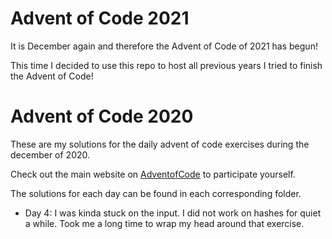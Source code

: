 # Advent of Code 2021
It is December again and therefore the Advent of Code of 2021 has begun!

This time I decided to use this repo to host all previous years I tried to finish the Advent of Code!

# Advent of Code 2020 
These are my solutions for the daily advent of code exercises during the december of 2020.

Check out the main website on [AdventofCode](https://adventofcode.com/) to participate yourself.

The solutions for each day can be found in each corresponding folder.

* Day 4: I was kinda stuck on the input. I did not work on hashes for quiet a while. Took me a long time to wrap my head around that exercise.
